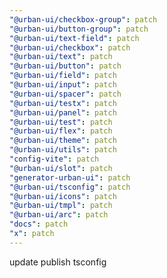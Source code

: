 ```yaml
---
"@urban-ui/checkbox-group": patch
"@urban-ui/button-group": patch
"@urban-ui/text-field": patch
"@urban-ui/checkbox": patch
"@urban-ui/text": patch
"@urban-ui/button": patch
"@urban-ui/field": patch
"@urban-ui/input": patch
"@urban-ui/spacer": patch
"@urban-ui/testx": patch
"@urban-ui/panel": patch
"@urban-ui/test": patch
"@urban-ui/flex": patch
"@urban-ui/theme": patch
"@urban-ui/utils": patch
"config-vite": patch
"@urban-ui/slot": patch
"generator-urban-ui": patch
"@urban-ui/tsconfig": patch
"@urban-ui/icons": patch
"@urban-ui/tmpl": patch
"@urban-ui/arc": patch
"docs": patch
"x": patch
---
```


update publish tsconfig
